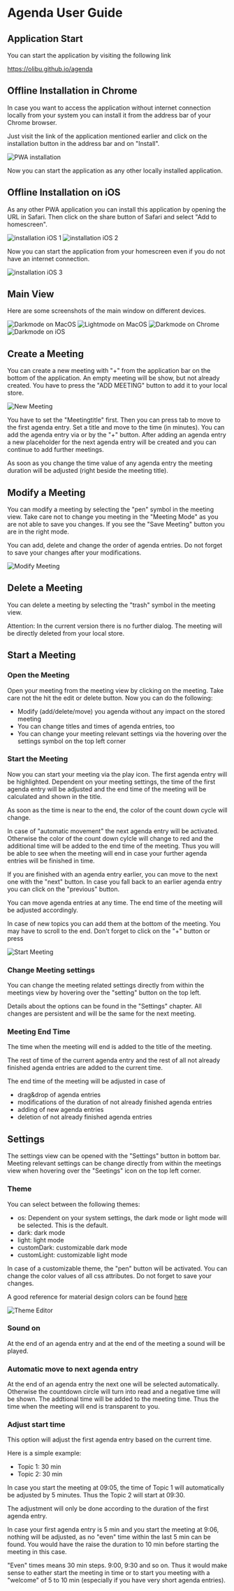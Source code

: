 # Agenda User Guide

## Application Start

You can start the application by visiting the following link

https://olibu.github.io/agenda


## Offline Installation in Chrome

In case you want to access the application without internet connection locally from your system you can install it from the address bar of your Chrome browser.

Just visit the link of the application mentioned earlier and click on the installation button in the address bar and on "Install".

![PWA installation](chrome_install.png)

Now you can start the application as any other locally installed application.


## Offline Installation on iOS

As any other PWA application you can install this application by opening the URL in Safari.
Then click on the share button of Safari and select "Add to homescreen". 

![installation iOS 1](ios_install1.PNG)
![installation iOS 2](ios_install2.PNG)

Now you can start the application from your homescreen even if you do not have an internet connection.

![installation iOS 3](ios_install3.png)

## Main View

Here are some screenshots of the main window on different devices.

![Darkmode on MacOS](dark_macos.png)
![Lightmode on MacOS](light_macos.png)
![Darkmode on Chrome](dark_chrome.png)
![Darkmode on iOS](dark_ios.PNG)

## Create a Meeting

You can create a new meeting with "+" from the application bar on the bottom of the application.
An empty meeting will be show, but not already created. You have to press the "ADD MEETING" button to add it to your local store.

![New Meeting](new_meeting.gif)

You have to set the "Meetingtitle" first. Then you can press tab to move to the first agenda entry.
Set a title and move to the time (in minutes). You can add the agenda entry via <enter> or by the "+" button.
After adding an agenda entry a new placeholder for the next agenda entry will be created and you can continue to add further meetings.

As soon as you change the time value of any agenda entry the meeting duration will be adjusted (right beside the meeting title).


## Modify a Meeting

You can modify a meeting by selecting the "pen" symbol in the meeting view.
Take care not to change you meeting in the "Meeting Mode" as you are not able to save you changes.
If you see the "Save Meeting" button you are in the right mode.

You can add, delete and change the order of agenda entries.
Do not forget to save your changes after your modifications.

![Modify Meeting](modify_meeting.gif)

## Delete a Meeting

You can delete a meeting by selecting the "trash" symbol in the meeting view.

Attention: In the current version there is no further dialog. The meeting will be directly deleted from your local store.

## Start a Meeting

### Open the Meeting

Open your meeting from the meeting view by clicking on the meeting. Take care not the hit the edit or delete button.
Now you can do the following:
* Modify (add/delete/move) you agenda without any impact on the stored meeting
* You can change titles and times of agenda entries, too
* You can change your meeting relevant settings via the hovering over the settings symbol on the top left corner

### Start the Meeting

Now you can start your meeting via the play icon.
The first agenda entry will be highlighted. Dependent on your meeting settings, the time of the first agenda entry will be adjusted and the end time of the meeting will be calculated and shown in the title.

As soon as the time is near to the end, the color of the count down cycle will change.

In case of "automatic movement" the next agenda entry will be activated. Otherwise the color of the count down cylcle will change to red and the additional time will be added to the end time of the meeting.
Thus you will be able to see when the meeting will end in case your further agenda entries will be finished in time.

If you are finished with an agenda entry earlier, you can move to the next one with the "next" button. In case you fall back to an earlier agenda entry you can click on the "previous" button.

You can move agenda entries at any time. The end time of the meeting will be adjusted accordingly.

In case of new topics you can add them at the bottom of the meeting. You may have to scroll to the end. Don't forget to click on the "+" button or press <enter>

![Start Meeting](start_meeting.gif)

### Change Meeting settings

You can change the meeting related settings directly from within the meetings view by hovering over the "setting" button on the top left.

Details about the options can be found in the "Settings" chapter. All changes are persistent and will be the same for the next meeting.

### Meeting End Time

The time when the meeting will end is added to the title of the meeting.

The rest of time of the current agenda entry and the rest of all not already
finished agenda entries are added to the current time.

The end time of the meeting will be adjusted in case of
* drag&drop of agenda entries
* modifications of the duration of not already finished agenda entries
* adding of new agenda entries
* deletion of not already finished agenda entries

## Settings

The settings view can be opened with the "Settings" button in bottom bar. Meeting relevant settings can be change directly from within the meetings view when hovering over the "Seetings" icon on the top left corner.

### Theme

You can select between the following themes:
* os: Dependent on your system settings, the dark mode or light mode will be selected. This is the default.
* dark: dark mode
* light: light mode
* customDark: customizable dark mode
* customLight: customizable light mode

In case of a customizable theme, the "pen" button will be activated.
You can change the color values of all css attributes. Do not forget to save your changes.

A good reference for material design colors can be found [here](https://m2.material.io/design/color/the-color-system.html)

![Theme Editor](theme_editor.png)

### Sound on

At the end of an agenda entry and at the end of the meeting a sound will be played.

### Automatic move to next agenda entry

At the end of an agenda entry the next one will be selected automatically. Otherwise the countdown circle will turn into read and a negative time will be shown. The addtional time will be added to the meeting time. Thus the time when the meeting will end is transparent to you. 

### Adjust start time

This option will adjust the first agenda entry based on the current time.

Here is a simple example:
* Topic 1: 30 min
* Topic 2: 30 min

In case you start the meeting at 09:05, the time of Topic 1 will automatically be adjusted by 5 minutes.
Thus the Topic 2 will start at 09:30.

The adjustment will only be done according to the duration of the first agenda entry.

In case your first agenda entry is 5 min and you start the meeting at 9:06, nothing will be adjusted, as no "even" time within the last 5 min can be found. You would have the raise the duration to 10 min before starting the meeting in 
this case.

"Even" times means 30 min steps. 9:00, 9:30 and so on. Thus it would make sense to eather start the meeting in time
or to start you meeting with a "welcome" of 5 to 10 min (especially if you have very short agenda entries). 